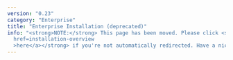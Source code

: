 ```yaml
---
version: "0.23"
category: "Enterprise"
title: "Enterprise Installation (deprecated)"
info: "<strong>NOTE:</strong> This page has been moved. Please click <strong><a
  href=installation-overview
  >here</a></strong> if you're not automatically redirected. Have a nice day!"
---
```


<meta http-equiv="refresh" content="1;url=installation-overview">
